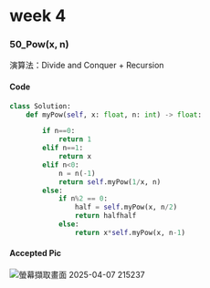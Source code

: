 # week 4
### 50_Pow(x, n)
演算法：Divide and Conquer + Recursion
#### Code
```python
class Solution:
    def myPow(self, x: float, n: int) -> float:

        if n==0:
            return 1
        elif n==1:
            return x
        elif n<0:
            n = n(-1)
            return self.myPow(1/x, n)
        else:
            if n%2 == 0:
                half = self.myPow(x, n/2)
                return halfhalf
            else: 
                return x*self.myPow(x, n-1)
```
#### Accepted Pic
![螢幕擷取畫面 2025-04-07 215237](https://github.com/user-attachments/assets/c11bf88d-f518-42c7-93a0-ac3b62b7a65c)


